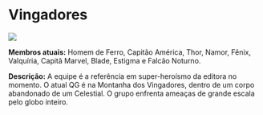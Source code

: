 # Vingadores

![](https://github.com/GuilhermeKotchergenko/projeto-versionamento-santandercoders/paginas/imagens/vingadores.jpg?raw=true)

**Membros atuais:** Homem de Ferro, Capitão América, Thor, Namor, Fênix, Valquíria, Capitã Marvel, Blade, Estigma e Falcão Noturno.

**Descrição:** A equipe é a referência em super-heroísmo da editora no momento. O atual QG é na Montanha dos Vingadores, dentro de um corpo abandonado de um Celestial. O grupo enfrenta ameaças de grande escala pelo globo inteiro.